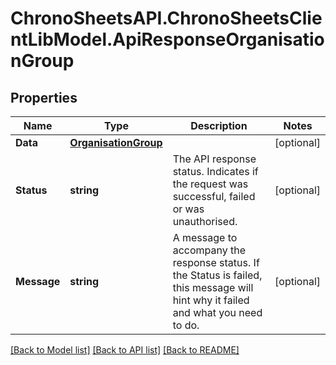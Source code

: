 
# ChronoSheetsAPI.ChronoSheetsClientLibModel.ApiResponseOrganisationGroup

## Properties

Name | Type | Description | Notes
------------ | ------------- | ------------- | -------------
**Data** | [**OrganisationGroup**](OrganisationGroup.md) |  | [optional] 
**Status** | **string** | The API response status. Indicates if the request was successful, failed or was unauthorised. | [optional] 
**Message** | **string** | A message to accompany the response status.  If the Status is failed, this message will hint why it failed and what you need to do. | [optional] 

[[Back to Model list]](../README.md#documentation-for-models)
[[Back to API list]](../README.md#documentation-for-api-endpoints)
[[Back to README]](../README.md)

